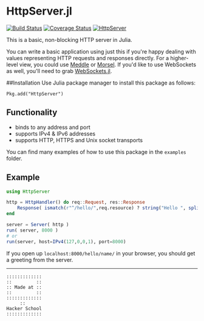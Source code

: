 # HttpServer.jl

[![Build Status](https://travis-ci.org/JuliaWeb/HttpServer.jl.svg?branch=master)](https://travis-ci.org/JuliaWeb/HttpServer.jl)
[![Coverage Status](https://img.shields.io/coveralls/JuliaWeb/HttpServer.jl.svg)](https://coveralls.io/r/JuliaWeb/HttpServer.jl)
[![HttpServer](http://pkg.julialang.org/badges/HttpServer_release.svg)](http://pkg.julialang.org/?pkg=HttpServer&ver=release)

This is a basic, non-blocking HTTP server in Julia.

You can write a basic application using just this if you're happy dealing with values representing HTTP requests and responses directly.
For a higher-level view, you could use [Meddle](https://github.com/JuliaWeb/Meddle.jl) or [Morsel](https://github.com/JuliaWeb/Morsel.jl).
If you'd like to use WebSockets as well, you'll need to grab [WebSockets.jl](https://github.com/JuliaWeb/WebSockets.jl).

##Installation
Use Julia package manager to install this package as follows:
```
Pkg.add("HttpServer")
```

## Functionality
* binds to any address and port
* supports IPv4 & IPv6 addresses
* supports HTTP, HTTPS and Unix socket transports

You can find many examples of how to use this package in the `examples` folder.

## Example

```julia
using HttpServer

http = HttpHandler() do req::Request, res::Response
    Response( ismatch(r"^/hello/",req.resource) ? string("Hello ", split(req.resource,'/')[3], "!") : 404 )
end

server = Server( http )
run( server, 8000 )
# or
run(server, host=IPv4(127,0,0,1), port=8000)
```
If you open up `localhost:8000/hello/name/` in your browser, you should get a greeting from the server.

---

```
:::::::::::::
::         ::
:: Made at ::
::         ::
:::::::::::::
     ::
Hacker School
:::::::::::::
```
